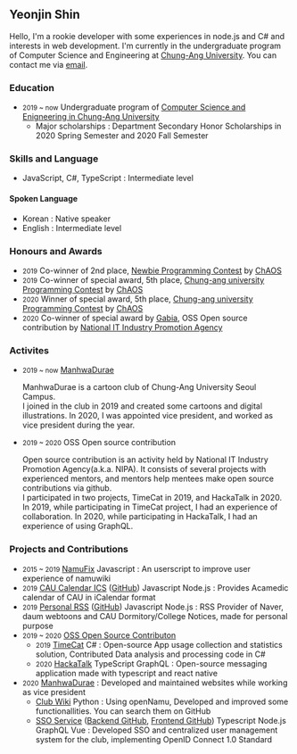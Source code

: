 <p></p>

## Yeonjin Shin
Hello, I'm a rookie developer with some experiences in node.js and C# and interests in web development. I'm currently in the undergraduate program of Computer Science and Engineering at [Chung-Ang University](https://www.cau.ac.kr). You can contact me via [email](mailto:litehell@litehell.info).

### Education
 - <small>2019 ~ now</small> Undergraduate program of [Computer Science and Enigneering in Chung-Ang University](https://cse.cau.ac.kr)
    - Major scholarships : Department Secondary Honor Scholarships in 2020 Spring Semester and 2020 Fall Semester

### Skills and Language
 - JavaScript, C#, TypeScript : Intermediate level
#### Spoken Language
 - Korean : Native speaker
 - English : Intermediate level

### Honours and Awards
 - <small>2019</small> Co-winner of 2nd place, [Newbie Programming Contest](https://www.acmicpc.net/contest/view/401) by [ChAOS](https://cauchaos.github.io)
 - <small>2019</small> Co-winner of special award, 5th place, [Chung-ang university Programming Contest](https://www.acmicpc.net/contest/view/458) by [ChAOS](https://cauchaos.github.io)
 - <small>2020</small> Winner of special award, 5th place, [Chung-ang university Programming Contest](https://www.acmicpc.net/contest/view/549) by [ChAOS](https://cauchaos.github.io)
 - <small>2020</small> Co-winner of special award by [Gabia](https://www.gabia.com), OSS Open source contribution by [National IT Industry Promotion Agency](https://www.nipa.kr)

### Activites
 - <small>2019 ~ now</small> [ManhwaDurae](https://caumd.club)
    <p>ManhwaDurae is a cartoon club of Chung-Ang University Seoul Campus.<br>I joined in the club in 2019 and created some cartoons and digital illustrations. In 2020, I was appointed vice president, and worked as vice president during the year.</p>
 - <small>2019 ~ 2020</small> OSS Open source contribution
    <p>Open source contribution is an activity held by National IT Industry Promotion Agency(a.k.a. NIPA). It consists of several projects with experienced mentors, and mentors help mentees make open source contributions via github.<br>
    I participated in two projects, TimeCat in 2019, and HackaTalk in 2020. In 2019, while participating in TimeCat project, I had an experience of collaboration. In 2020, while participating in HackaTalk, I had an experience of using GraphQL.</p>

### Projects and Contributions
 - <small>2015 ~ 2019</small> [NamuFix](https://github.com/litehell/NamuFix) <span class="tag">Javascript</span> : An userscript to improve user experience of namuwiki
 - <small>2019</small> [CAU Calendar ICS](https://caucalendar.online/) ([GitHub](https://github.com/LiteHell/caucalendar)) <span class="tag">Javascript</span> <span class="tag">Node.js</span> : Provides Acamedic calendar of CAU in iCalendar format
 - <small>2019</small> [Personal RSS](https://rss.litehell.info/) ([GitHub](https://github.com/LiteHell/personal_rss)) <span class="tag">Javascript</span> <span class="tag">Node.js</span> : RSS Provider of Naver, daum webtoons and CAU Dormitory/College Notices, made for personal purpose
 - <small>2019 ~ 2020</small> [OSS Open Source Contributon](https://www.oss.kr/)
    - <small>2019</small> [TimeCat](https://github.com/iodes/TimeCat) <span class="tag">C#</span> : Open-source App usage collection and statistics solution, Contributed Data analysis and processing code in C#
    - <small>2020</small> [HackaTalk](https://github.com/dooboolab/HackaTalk) <span class="tag">TypeScript</span> <span class="tag">GraphQL</span> : Open-source messaging application made with typescript and react native
 - <small>2020</small> [ManhwaDurae](https://caumd.club/) : Developed and maintained websites while working as vice president
    - [Club Wiki](https://wiki.caumd.club) <span class="tag">Python</span> : Using openNamu, Developed and improved some functionallities. You can search them on GitHub
    - [SSO Service](https://id.caumd.club) ([Backend GitHub](https://github.com/manhwadurae/manduid-backend), [Frontend GitHub](https://github.com/manhwadurae/manduid-frontend)) <span class="tag">Typescript</span> <span class="tag">Node.js</span> <span class="tag">GraphQL</span> <span class="tag">Vue</span> : Developed SSO and centralized user management system for the club, implementing OpenID Connect 1.0 Standard
